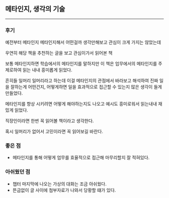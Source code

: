 ## 메타인지, 생각의 기술

---

### 후기

예전부터 메타인지 메타인지해서 어떤걸까 생각만해보고 관심이 크게 가지는 않았는데 

우연히 해당 책을 추천하는 글을 보고 관심이가서 읽어본 책

보통 메타인지하면 학습에서의 메타인지를 말하지만 이 책은 업무에서의 메타인지를 주제로하여 읽는 내내 흥미롭게 읽었다.

흔히들 일머리 일머리라고 하는데 이걸 메타인지의 관점에서 바라보고 해석하여 진짜 일을 잘하는게 어떤건지, 어떻게하면 일을 효과적으로 접근할 수 있는지 많은 생각이 들게 만들었다.

메타인지를 향상 시키려면 어떻게 해야하는지도 나오고 예시도 흥미로워서 읽는내내 재밌게 읽었다.

직장인이라면 한번 꼭 읽어볼 책이라고 생각한다.

혹시 일머리가 없어서 고민이라면 꼭 읽어보길 바란다.

### 좋은 점

- 메타인지를 통해 어떻게 업무를 효율적으로 접근해 마무리할지 잘 적혀있다.


### 아쉬웠던 점
- 챕터 마지막에 나오는 가상의 대화는 조금 아쉬웠다.
- 뜬금없이 글 사이에 첨부자료가 나와서 당황할 떄가 있다.


